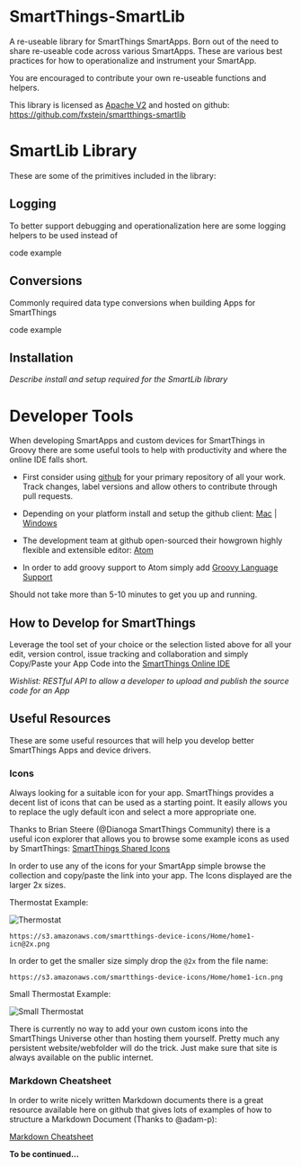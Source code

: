 SmartThings-SmartLib
====================

A re-useable library for SmartThings SmartApps. Born out of the need to share re-useable code across various SmartApps. These are various best practices for how to operationalize and instrument your SmartApp.

You are encouraged to contribute your own re-useable functions and helpers.

This library is licensed as [Apache V2](https://github.com/fxstein/smartthings-smartlib/blob/master/LICENSE "Apache V2 License") and hosted on github: https://github.com/fxstein/smartthings-smartlib


SmartLib Library
================

These are some of the primitives included in the library:

Logging
-------

To better support debugging and operationalization here are some logging helpers to be used instead of

  code example


Conversions
-----------

Commonly required data type conversions when building Apps for SmartThings

  code example


Installation
------------

*Describe install and setup required for the SmartLib library*


Developer Tools
===============

When developing SmartApps and custom devices for SmartThings in Groovy there are some useful tools to help with productivity and where the online IDE falls short.

* First consider using [github](github.com "GitHub") for your primary repository of all your work. Track changes, label versions and allow others to contribute through pull requests.

* Depending on your platform install and setup the github client: [Mac](https://mac.github.com "Github for Mac") | [Windows](https://windows.github.com "GitHub for Windows")

* The development team at github open-sourced their howgrown highly flexible and extensible editor: [Atom](atom.io "Atom - A hackable text editor for the 21st Century")

* In order to add groovy support to Atom simply add [Groovy Language Support](https://atom.io/packages/language-groovy "Groovy Language Support for Atom")

Should not take more than 5-10 minutes to get you up and running.  

How to Develop for SmartThings
------------------------------

Leverage the tool set of your choice or the selection listed above for all your edit, version control, issue tracking and collaboration and simply Copy/Paste your App Code into the [SmartThings Online IDE](https://graph.api.smartthings.com/ide/app/editor "SmartThings Developer IDE")

*Wishlist: RESTful API to allow a developer to upload and publish the source code for an App*

Useful Resources
----------------

These are some useful resources that will help you develop better SmartThings Apps and device drivers.

### Icons

Always looking for a suitable icon for your app. SmartThings provides a decent list of icons that can be used as a starting point. It easily allows you to replace the ugly default icon and select a more appropriate one.

Thanks to Brian Steere (@Dianoga SmartThings Community) there is a useful icon explorer that allows you to browse some example icons as used by SmartThings:
[SmartThings Shared Icons](http://scripts.3dgo.net/smartthings/icons/ "SmartThings Shared Icons on AWS")

In order to use any of the icons for your SmartApp simple browse the collection and copy/paste the link into your app. The Icons displayed are the larger 2x sizes.

Thermostat Example:

![Thermostat](https://s3.amazonaws.com/smartthings-device-icons/Home/home1-icn@2x.png)

```
https://s3.amazonaws.com/smartthings-device-icons/Home/home1-icn@2x.png
```

In order to get the smaller size simply drop the `@2x` from the file name:

```
https://s3.amazonaws.com/smartthings-device-icons/Home/home1-icn.png
```

Small Thermostat Example:

![Small Thermostat](https://s3.amazonaws.com/smartthings-device-icons/Home/home1-icn.png)

There is currently no way to add your own custom icons into the SmartThings Universe other than hosting them yourself. Pretty much any persistent website/webfolder will do the trick. Just make sure that site is always available on the public internet.


### Markdown Cheatsheet

In order to write nicely written Markdown documents there is a great resource available here on github that gives lots of examples of how to structure a Markdown Document (Thanks to @adam-p):

[Markdown Cheatsheet](https://github.com/adam-p/markdown-here/wiki/Markdown-Cheatsheet "adam-p's Markdown Cheatsheet")


**To be continued...**
